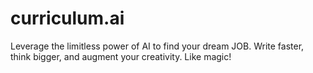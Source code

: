 # curriculum.ai
Leverage the limitless power of AI to find your dream JOB.  Write faster, think bigger, and augment your creativity. Like magic!
